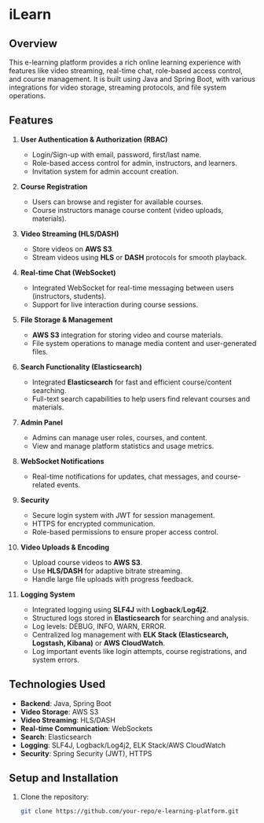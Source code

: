 # iLearn

## Overview
This e-learning platform provides a rich online learning experience with features like video streaming, real-time chat, role-based access control, and course management. It is built using Java and Spring Boot, with various integrations for video storage, streaming protocols, and file system operations.

## Features
1. **User Authentication & Authorization (RBAC)**  
   - Login/Sign-up with email, password, first/last name.
   - Role-based access control for admin, instructors, and learners.
   - Invitation system for admin account creation.
   
2. **Course Registration**  
   - Users can browse and register for available courses.
   - Course instructors manage course content (video uploads, materials).

3. **Video Streaming (HLS/DASH)**  
   - Store videos on **AWS S3**.
   - Stream videos using **HLS** or **DASH** protocols for smooth playback.

4. **Real-time Chat (WebSocket)**  
   - Integrated WebSocket for real-time messaging between users (instructors, students).
   - Support for live interaction during course sessions.

5. **File Storage & Management**  
   - **AWS S3** integration for storing video and course materials.
   - File system operations to manage media content and user-generated files.

6. **Search Functionality (Elasticsearch)**  
   - Integrated **Elasticsearch** for fast and efficient course/content searching.
   - Full-text search capabilities to help users find relevant courses and materials.

7. **Admin Panel**  
   - Admins can manage user roles, courses, and content.
   - View and manage platform statistics and usage metrics.

8. **WebSocket Notifications**  
   - Real-time notifications for updates, chat messages, and course-related events.

9. **Security**  
   - Secure login system with JWT for session management.
   - HTTPS for encrypted communication.
   - Role-based permissions to ensure proper access control.

10. **Video Uploads & Encoding**  
    - Upload course videos to **AWS S3**.
    - Use **HLS/DASH** for adaptive bitrate streaming.
    - Handle large file uploads with progress feedback.

11. **Logging System**  
    - Integrated logging using **SLF4J** with **Logback**/**Log4j2**.
    - Structured logs stored in **Elasticsearch** for searching and analysis.
    - Log levels: DEBUG, INFO, WARN, ERROR.
    - Centralized log management with **ELK Stack (Elasticsearch, Logstash, Kibana)** or **AWS CloudWatch**.
    - Log important events like login attempts, course registrations, and system errors.

## Technologies Used
- **Backend**: Java, Spring Boot
- **Video Storage**: AWS S3
- **Video Streaming**: HLS/DASH
- **Real-time Communication**: WebSockets
- **Search**: Elasticsearch
- **Logging**: SLF4J, Logback/Log4j2, ELK Stack/AWS CloudWatch
- **Security**: Spring Security (JWT), HTTPS

## Setup and Installation

1. Clone the repository:
   ```bash
   git clone https://github.com/your-repo/e-learning-platform.git
